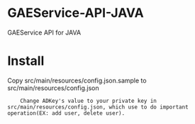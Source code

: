 GAEService-API-JAVA
===================

GAEService API for JAVA

# Install #
Copy src/main/resources/config.json.sample to src/main/resources/config.json

    	Change ADKey's value to your private key in src/main/resources/config.json, which use to do important operation(EX: add user, delete user).
